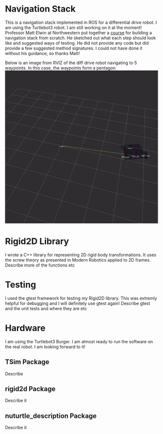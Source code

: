 # Navigation Stack 
This is a navigation stack implemented in ROS for a differential drive robot. I am using the Turtlebot3 robot. I am still working on it at the moment! Professor Matt Elwin at Northwestern put together a [course](https://nu-msr.github.io/navigation_site/) for building a navigation stack from scratch. He sketched out what each step should look like and suggested ways of testing. He did not provide any code but did provide a few suggested method signatures. I could not have done it without his guidance, so thanks Matt! 

Below is an image from RVIZ of the diff drive robot navigating to 5 waypoints. In this case, the waypoints form a pentagon
!["Diff Drive Robot Navigating to Waypoints"](images/tbot_pentagon.gif)

# Rigid2D Library
I wrote a C++ library for representing 2D rigid body transformations. It uses the screw theory as presented in Modern Robotics applied to 2D frames.
Describe more of the functions etc   


# Testing
I used the gtest framework for testing my Rigid2D library. This was extremly helpful for debugging and I will definitely use gtest again! 
Describe gtest and the unit tests and where they are etc

# Hardware
I am using the Turtlebot3 Burger. I am almost ready to run the software on the real robot. I am looking forward to it!

## TSim Package
Describe

## rigid2d Package
Describe it

## nuturtle_description Package
Describe it  

